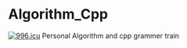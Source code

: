 # Algorithm_Cpp
<a href="https://996.icu"><img src="https://img.shields.io/badge/link-996.icu-red.svg" alt="996.icu" /></a>
Personal Algorithm and cpp grammer train
